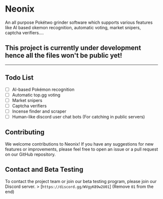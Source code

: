 # Neonix
An all purpose Pokétwo grinder software which supports various features like AI based okemon recognition, automatic voting, market snipers, captcha verifiers....


## This project is currently under development hence all the files won't be public yet!

---------------------------------------------------------------------------------

## Todo List
- [ ] AI-based Pokémon recognition
- [ ] Automatic top.gg voting
- [ ] Market snipers
- [ ] Captcha verifiers
- [ ] Incense finder and scraper
- [ ] Human-like discord user chat bots (For catching in public servers)

## Contributing
We welcome contributions to Neonix! If you have any suggestions for new features or improvements, please feel free to open an issue or a pull request on our GitHub repository.

## Contact and Beta Testing
To contact the project team or join our beta testing program, please join our Discord server. > \[`https://discord.gg/WVgyK89w2U01`\] (Remove `01` from the end)
